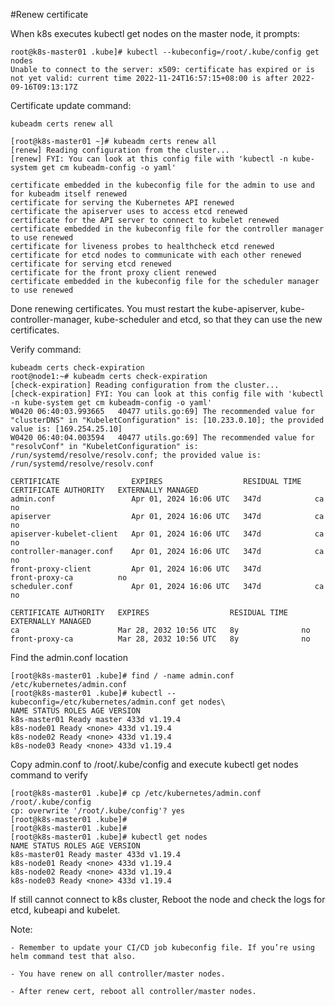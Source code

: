 #Renew certificate

When k8s executes kubectl get nodes on the master node, it prompts:
```
root@k8s-master01 .kube]# kubectl --kubeconfig=/root/.kube/config get nodes
Unable to connect to the server: x509: certificate has expired or is not yet valid: current time 2022-11-24T16:57:15+08:00 is after 2022-09-16T09:13:17Z
```
Certificate update command:

```
kubeadm certs renew all
```
```
[root@k8s-master01 ~]# kubeadm certs renew all
[renew] Reading configuration from the cluster...
[renew] FYI: You can look at this config file with 'kubectl -n kube-system get cm kubeadm-config -o yaml'

certificate embedded in the kubeconfig file for the admin to use and for kubeadm itself renewed
certificate for serving the Kubernetes API renewed
certificate the apiserver uses to access etcd renewed
certificate for the API server to connect to kubelet renewed
certificate embedded in the kubeconfig file for the controller manager to use renewed
certificate for liveness probes to healthcheck etcd renewed
certificate for etcd nodes to communicate with each other renewed
certificate for serving etcd renewed
certificate for the front proxy client renewed
certificate embedded in the kubeconfig file for the scheduler manager to use renewed
```
Done renewing certificates. You must restart the kube-apiserver, kube-controller-manager, kube-scheduler and etcd, so that they can use the new certificates.

Verify command:
```
kubeadm certs check-expiration
root@node1:~# kubeadm certs check-expiration
[check-expiration] Reading configuration from the cluster...
[check-expiration] FYI: You can look at this config file with 'kubectl -n kube-system get cm kubeadm-config -o yaml'
W0420 06:40:03.993665   40477 utils.go:69] The recommended value for "clusterDNS" in "KubeletConfiguration" is: [10.233.0.10]; the provided value is: [169.254.25.10]
W0420 06:40:04.003594   40477 utils.go:69] The recommended value for "resolvConf" in "KubeletConfiguration" is: /run/systemd/resolve/resolv.conf; the provided value is: /run/systemd/resolve/resolv.conf

CERTIFICATE                EXPIRES                  RESIDUAL TIME   CERTIFICATE AUTHORITY   EXTERNALLY MANAGED
admin.conf                 Apr 01, 2024 16:06 UTC   347d            ca                      no      
apiserver                  Apr 01, 2024 16:06 UTC   347d            ca                      no      
apiserver-kubelet-client   Apr 01, 2024 16:06 UTC   347d            ca                      no      
controller-manager.conf    Apr 01, 2024 16:06 UTC   347d            ca                      no      
front-proxy-client         Apr 01, 2024 16:06 UTC   347d            front-proxy-ca          no      
scheduler.conf             Apr 01, 2024 16:06 UTC   347d            ca                      no      

CERTIFICATE AUTHORITY   EXPIRES                  RESIDUAL TIME   EXTERNALLY MANAGED
ca                      Mar 28, 2032 10:56 UTC   8y              no      
front-proxy-ca          Mar 28, 2032 10:56 UTC   8y              no 
```
Find the admin.conf location
```
[root@k8s-master01 .kube]# find / -name admin.conf
/etc/kubernetes/admin.conf
[root@k8s-master01 .kube]# kubectl --kubeconfig=/etc/kubernetes/admin.conf get nodes\
NAME STATUS ROLES AGE VERSION
k8s-master01 Ready master 433d v1.19.4
k8s-node01 Ready <none> 433d v1.19.4
k8s-node02 Ready <none> 433d v1.19.4
k8s-node03 Ready <none> 433d v1.19.4
```
Copy admin.conf to /root/.kube/config and execute kubectl get nodes command to verify
```
[root@k8s-master01 .kube]# cp /etc/kubernetes/admin.conf /root/.kube/config
cp: overwrite '/root/.kube/config'? yes
[root@k8s-master01 .kube]#
[root@k8s-master01 .kube]#
[root@k8s-master01 .kube]# kubectl get nodes
NAME STATUS ROLES AGE VERSION
k8s-master01 Ready master 433d v1.19.4
k8s-node01 Ready <none> 433d v1.19.4
k8s-node02 Ready <none> 433d v1.19.4
k8s-node03 Ready <none> 433d v1.19.4
```
If still cannot connect to k8s cluster, Reboot the node and check the logs for etcd, kubeapi and kubelet.

Note: 

    - Remember to update your CI/CD job kubeconfig file. If you’re using helm command test that also.

    - You have renew on all controller/master nodes.

    - After renew cert, reboot all controller/master nodes.
